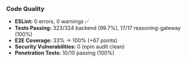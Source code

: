 ### Code Quality

- **ESLint:** 0 errors, 0 warnings ✅
- **Tests Passing:** 323/324 backend (99.7%), 17/17 reasoning-gateway (100%)
- **E2E Coverage:** 33% → 100% (+67 points)
- **Security Vulnerabilities:** 0 (npm audit clean)
- **Penetration Tests:** 10/10 passing (100%)
